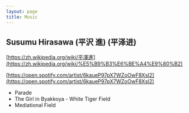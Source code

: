 ```yaml
---
layout: page
title: Music
---
```


## Susumu Hirasawa (平沢 進) (平泽进)

[https://zh.wikipedia.org/wiki/平澤進](https://zh.wikipedia.org/wiki/%E5%B9%B3%E6%BE%A4%E9%80%B2)

[https://open.spotify.com/artist/6kaueP97pX7WZoOwF8XsI2](https://open.spotify.com/artist/6kaueP97pX7WZoOwF8XsI2)

- Parade
- The Girl in Byakkoya - White Tiger Field
- Mediational Field